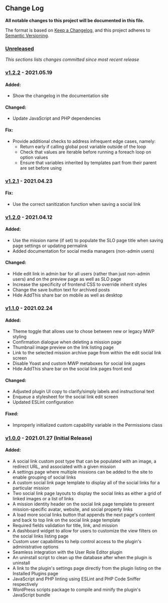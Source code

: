## Change Log

**All notable changes to this project will be documented in this file.**

The format is based on [Keep a Changelog](https://keepachangelog.com/en/1.0.0/), and this project adheres to [Semantic Versioning](https://semver.org/spec/v2.0.0.html).

### [Unreleased](https://github.com/IIP-Design/social-link-optimizer/compare/v1.2.2...HEAD)

_This sections lists changes committed since most recent release_

### [v1.2.2](https://github.com/IIP-Design/social-link-optimizer/compare/v1.2.1...v1.2.2) - 2021.05.19

#### Added:

- Show the changelog in the documentation site

#### Changed:

- Update JavaScript and PHP dependencies

#### Fix:

- Provide additional checks to address infrequent edge cases, namely:
  - Return early if calling global post variable outside of the loop
  - Check that values are iterable before running a foreach loop on option values
  - Ensure that variables inherited by templates part from their parent are set before using

### [v1.2.1](https://github.com/IIP-Design/social-link-optimizer/compare/v1.2.0...v1.2.1) - 2021.04.23

#### Fix:

- Use the correct sanitization function when saving a social link

### [v1.2.0](https://github.com/IIP-Design/social-link-optimizer/compare/v1.1.0...v1.2.0) - 2021.04.12

#### Added:

- Use the mission name (if set) to populate the SLO page title when saving page settings or updating permalink
- Added documentation for social media managers (non-admin users)

#### Changed:

- Hide edit link in admin bar for all users (rather than just non-admin users) and on the preview page as well as SLO page
- Increase the specificity of frontend CSS to override inherit styles
- Change the save button text for archived posts
- Hide AddThis share bar on mobile as well as desktop

### [v1.1.0](https://github.com/IIP-Design/social-link-optimizer/compare/v1.0.0...v1.1.0) - 2021.02.24

#### Added:

- Theme toggle that allows use to chose between new or legacy MWP styling
- Confirmation dialogue when deleting a mission page
- Thumbnail image preview on the link listing page
- Link to the selected mission archive page from within the edit social link screen
- Disable Yoast and custom MWP metaboxes for social link pages
- Hide AddThis share bar on the social link pages front end

#### Changed:

- Adjusted plugin UI copy to clarify/simply labels and instructional text
- Enqueue a stylesheet for the social link edit screen
- Updated ESLint configuration

#### Fixed:

- Improperly initialized custom capability variable in the Permissions class

### [v1.0.0](https://github.com/IIP-Design/social-link-optimizer/releases/tag/v1.0.0) - 2021.01.27 (Initial Release)

#### Added:

- A social link custom post type that can be populated with an image, a redirect URL, and associated with a given mission
- A settings page where multiple missions can be added to the site to enable grouping of social links
- A custom social link page template to display all of the social links for a particular mission
- Two social link page layouts to display the social links as either a grid of linked images or a list of links
- A mission identity header on the social link page template to present mission-specific avatar, website, and social property links
- A load more social links button that appends the next page's content and back to top link on the social link page template
- Required fields validation for title, link, and mission
- A dashboard widget to allow for users to customize the view filters on the social links listing page
- Custom user capabilities to help control access to the plugin's administrative options
- Seamless integration with the User Role Editor plugin
- An uninstall script to clean up the database after when the plugin is uninstall
- A link to the plugin's settings page directly from the plugin listing on the Installed Plugins page
- JavaScript and PHP linting using ESLint and PHP Code Sniffer respectively
- WordPress scripts package to compile and minify the plugin's JavaScript bundle
